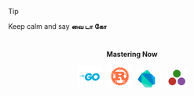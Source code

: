 > [!TIP]
> Keep calm and say **வை டா கோ**

<div align="center">

#

<b>Mastering Now</b>
</div>

<p align="center">
  <img src="/img/Go-Logo_Blue.png" alt="golang" width="10%" style="margin-right: 10px;" /> <!-- Space after Go Logo -->
  <img src="/img/rust.png" alt="rust" width="9%" style="margin-right: 10px;" /> <!-- Space after Rust Logo -->
  <img src="/img/dart.png" alt="dart" width="7%" style="margin-right: 20px;" /> <!-- Space after Dart Logo -->
  <img src="/img/julia_2.png" alt="julia" width="8%" />
</p>

#

<!--

                                                     dP d88   a8888a  
                                                     88  88  d8' ..8b 
88d8b.d8b. dP    dP .d8888b. dP    dP 88d888b. .d888b88  88  88 .P 88 
88'`88'`88 88    88 88'  `88 88    88 88'  `88 88'  `88  88  88 d' 88 
88  88  88 88.  .88 88.  .88 88.  .88 88    88 88.  .88  88  Y8'' .8P 
dP  dP  dP `88888P' `8888P88 `88888P' dP    dP `88888P8 d88P  Y8888P  
                         .88                                          
                     d8888P                                           

-->

<!--
 "YOU FOUND SOMETHING WHICH IS HIDDEN" |  "நீங்கள் மறைக்கப்பட்ட ஒன்றைக் கண்டுபிடித்துள்ளீர்கள்"
-->

